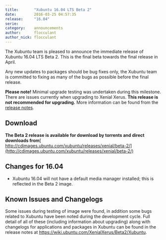 ```yaml
---
title:       "Xubuntu 16.04 LTS Beta 2"
date:        2016-03-25 04:57:35
release:     "16.04"
serie:       
category:    announcements
author:      flocculant
author_nick: flocculant
---
```


The Xubuntu team is pleased to announce the immediate release of Xubuntu 16.04 LTS Beta 2. This is the final beta towards the final release in April.

Any new updates to packages should be bug fixes only, the Xubuntu team is committed to fixing as many of the bugs as possible before the final release.

**Please note!** Minimal upgrade testing was undertaken during this milestone. There are issues currently when upgrading to Xenial Xerus. **This release is not recommended for upgrading.** More information can be found from the [release notes](https://wiki.ubuntu.com/XenialXerus/Beta2/Xubuntu).

Download
--------

**The Beta 2 release is available for download by torrents and direct downloads from**[ http://cdimages.ubuntu.com/xubuntu/releases/xenial/beta-2/](http://cdimages.ubuntu.com/xubuntu/releases/xenial/beta-2/)

Changes for 16.04
-----------------

- Xubuntu 16.04 will not have a default media manager installed; this is reflected in the Beta 2 image.

Known Issues and Changelogs
---------------------------

Some issues during testing of image were found, in addition some bugs related to Xubuntu have been noted during the development cycle. Full detail of all of these (including information about upgrading) along with changelogs for applications and packages in Xubuntu can be found in the release notes at <https://wiki.ubuntu.com/XenialXerus/Beta2/Xubuntu>.
